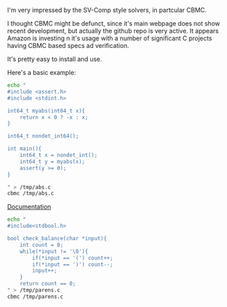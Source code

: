 
I'm very impressed by the SV-Comp style solvers, in partcular CBMC.

I thought CBMC might be defunct, since it's main webpage does not show recent development, but actually the github repo is very active. It appears Amazon is investing n it's usage with a number of significant C projects having CBMC based specs ad verification.

It's pretty easy to install and use.

Here's a basic example:

```bash
echo "
#include <assert.h>
#include <stdint.h>

int64_t myabs(int64_t x){
    return x < 0 ? -x : x;
}

int64_t nondet_int64();

int main(){
    int64_t x = nondet_int();
    int64_t y = myabs(x);
    assert(y >= 0);
}

" > /tmp/abs.c
cbmc /tmp/abs.c 
```

[Documentation](https://diffblue.github.io/cbmc//index.html)

```bash
echo "
#include<stdbool.h>

bool check_balance(char *input){
    int count = 0;
    while(*input != '\0'){
        if(*input == '(') count++;
        if(*input == ')') count--;
        input++;
    }
    return count == 0;
" > /tmp/parens.c
cbmc /tmp/parens.c 
```
